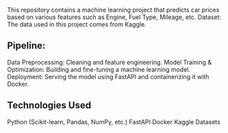 This repository contains a machine learning project that predicts car prices based on various features such as Engine, Fuel Type, Mileage, etc.
Dataset: The data used in this project comes from Kaggle.

## Pipeline:
Data Preprocessing: Cleaning and feature engineering.
Model Training & Optimization: Building and fine-tuning a machine learning model.
Deployment: Serving the model using FastAPI and containerizing it with Docker.

## Technologies Used
Python (Scikit-learn, Pandas, NumPy, etc.)
FastAPI
Docker
Kaggle Datasets

